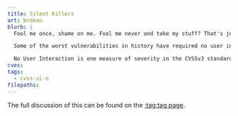 ```yaml
---
title: Silent Killers
art: broken
blurb: |
  Fool me once, shame on me. Fool me never and take my stuff? That's just unfair.

  Some of the worst vulnerabilities in history have required no user interaction to execute. These are particularly pernicious because attackers can be silent in their attacks, and cover their tracks so you never knew they were there.

  No User Interaction is one measure of severity in the CVSSv3 standard. [:tag:Learn more](/tags/cvss-ui-n).
cves:
tags:
  - cvss-ui-n
filepaths:
---
```

The full discussion of this can be found on the [:tag:tag page](/tags/cvss-ui-n).

